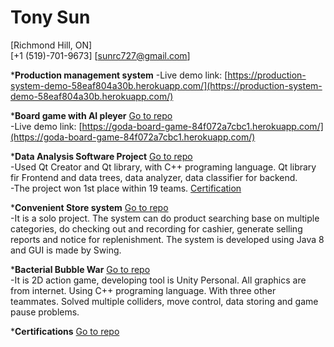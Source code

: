 # Tony Sun
[Richmond Hill, ON]  
[+1 (519)-701-9673] [sunrc727@gmail.com]  


***Production management system** 
    -Live demo link:  [https://production-system-demo-58eaf804a30b.herokuapp.com/](https://production-system-demo-58eaf804a30b.herokuapp.com/)
    
***Board game with AI pleyer** [Go to repo](https://github.com/rsun45/About_Me/tree/main/Full-stack%20React%20and%20Nodejs%20project%20)  
    -Live demo link:  [https://goda-board-game-84f072a7cbc1.herokuapp.com/](https://goda-board-game-84f072a7cbc1.herokuapp.com/)
  
***Data Analysis Software Project** [Go to repo](https://github.com/rsun45/About_Me/tree/main/CS3307)  
    -Used Qt Creator and Qt library, with C++ programing language. Qt library fir Frontend and data trees, data analyzer, data classifier for backend.  
    -The project won 1st place within 19 teams. [Certification](https://github.com/rsun45/About_Me/blob/main/Certifications/1st%20place%20certification.png)  
  
***Convenient Store system** [Go to repo](https://github.com/rsun45/About_Me/tree/main/Convenient%20Store%20system)  
    -It is a solo project. The system can do product searching base on multiple categories, do checking out and recording for cashier, generate selling reports and notice for replenishment. The system is developed using Java 8 and GUI is made by Swing.  
  
***Bacterial Bubble War** [Go to repo](https://github.com/rsun45/About_Me/tree/main/Bacterial%20Bubble%20War)  
    -It is 2D action game, developing tool is Unity Personal. All graphics are from internet. Using C++ programing language. With three other teammates. Solved multiple colliders, move control, data storing and game pause problems.  
  
***Certifications** [Go to repo](https://github.com/rsun45/About_Me/tree/main/Certifications)  
  


